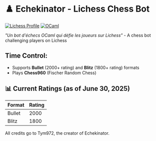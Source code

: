 # ♟️ Echekinator - Lichess Chess Bot

[![Lichess Profile](https://img.shields.io/badge/Lichess-Echekinator-000000?style=flat&logo=lichess)](https://lichess.org/@/Echekinator)
[![OCaml](https://img.shields.io/badge/Language-OCaml-EC6813?style=flat&logo=ocaml)](https://ocaml.org)

*"Un bot d'échecs OCaml qui défie les joueurs sur Lichess"* - A chess bot challenging players on Lichess

## Time Control:
- Supports **Bullet** (2000+ rating) and **Blitz** (1800+ rating) formats
- Plays **Chess960** (Fischer Random Chess)

## 📊 Current Ratings (as of June 30, 2025)
| Format  | Rating |
|---------|--------|
| Bullet  | 2000   |
| Blitz   | 1800   |

All credits go to Tym972, the creator of Echekinator.
